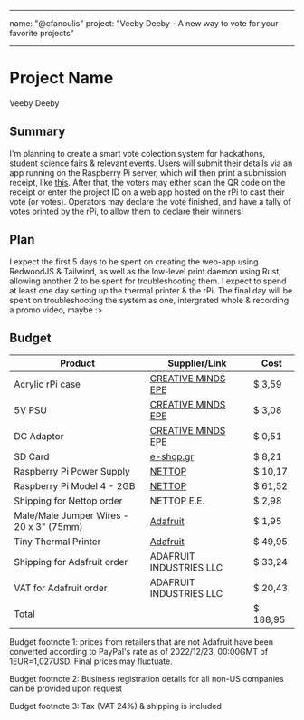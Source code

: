 
---
name: "@cfanoulis"
project: "Veeby Deeby - A new way to vote for your favorite projects"

---

#  Project Name
Veeby Deeby

##  Summary
I'm planning to create a smart vote colection system for hackathons, student science fairs & relevant events. Users will submit their details via an app running on the Raspberry Pi server, which will then print a submission receipt, like [this](https://hey-google.wheres-my-ta.co/5QFLM3iyo.png). After that, the voters may either scan the QR code on the receipt or enter the project ID on a web app hosted on the rPi to cast their vote (or votes). Operators may declare the vote finished, and have a tally of votes printed by the rPi, to allow them to declare their winners!

##  Plan
I expect the first 5 days to be spent on creating the web-app using RedwoodJS & Tailwind, as well as the low-level print daemon using Rust, allowing another 2 to be spent for troubleshooting them.  I expect to spend at least one day setting up the thermal printer & the rPi. The final day will be spent on troubleshooting the system as one, intergrated whole & recording a promo video, maybe :>

##  Budget
| Product | Supplier/Link | Cost |
| --------------- | ------------------------------------- | ------ |
Acrylic rPi case | [CREATIVE MINDS EPE](https://www.hellasdigital.gr/go-create/raspberry-and-accessories-el/enclosures/acrylic-case-for-raspberry-pi-3.5inch-lcd-display/) | $  3,59
5V PSU | [CREATIVE MINDS EPE](https://www.hellasdigital.gr/electronics/psu/5v-2a-anga-cp0502-2a/) | $  3,08
DC Adaptor | [CREATIVE MINDS EPE](https://www.hellasdigital.gr/surveillance-el/power-supply-el/dc-2-1mm-5-5mm-el/) | $  0,51
SD Card | [e-shop.gr](https://www.e-shop.gr/samsung-mb-mc64ka-eu-evo-plus-64gb-micro-sdxc-2021-uhs-i-u1-v10-a1-adapter-p-PER.578368) | $  8,21
Raspberry Pi Power Supply | [NETTOP](https://nettop.gr/index.php/hlektronika/power-supplies/official-raspberry-pi-4-power-supply-black.html) | $  10,17
Raspberry Pi Model 4 - 2GB | [NETTOP](https://nettop.gr/index.php/raspberry-pi/kit-plaketes/raspberry-pi-4-model-b-2gb.html) | $  61,52
Shipping for Nettop order | NETTOP E.E. | $  2,98
Male/Male Jumper Wires - 20 x 3" (75mm) | [Adafruit](https://www.adafruit.com/product/1956) | $  1,95
Tiny Thermal Printer | [Adafruit](https://www.adafruit.com/product/2751) | $  49,95
Shipping for Adafruit order | ADAFRUIT INDUSTRIES LLC | $  33,24
VAT for Adafruit order | ADAFRUIT INDUSTRIES LLC | $  20,43
Total | | $  188,95


Budget footnote 1: prices from retailers that are not Adafruit have been converted according to PayPal's rate as of 2022/12/23, 00:00GMT of 1EUR=1,027USD. Final prices may fluctuate.

Budget footnote 2: Business registration details for all non-US companies can be provided upon request

Budget footnote 3: Tax (VAT 24%) & shipping is included
